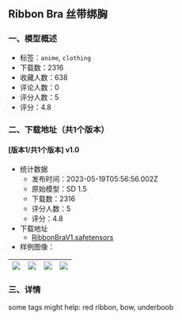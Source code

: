 ## Ribbon Bra 丝带绑胸
### 一、模型概述

- 标签：`anime`, `clothing`
- 下载数：2316
- 收藏人数：638
- 评论人数：0
- 评分人数：5
- 评分：4.8

### 二、下载地址（共1个版本）

#### [版本1/共1个版本] v1.0

- 统计数据
  - 发布时间：2023-05-19T05:56:56.002Z
  - 原始模型：SD 1.5
  - 下载数：2316
  - 评分人数：5
  - 评分：4.8
- 下载地址
  - [RibbonBraV1.safetensors](https://civitai.com/api/download/models/74650)
- 样例图像：

| <img src="https://image.civitai.com/xG1nkqKTMzGDvpLrqFT7WA/30dd0c3a-1428-4424-91ed-2e2bbd08c7ae/width=450/834306.jpeg" /> | <img src="https://image.civitai.com/xG1nkqKTMzGDvpLrqFT7WA/9a2c32e7-b5d4-4b91-bb39-3f2e82f1c5cb/width=450/834305.jpeg" /> | <img src="https://image.civitai.com/xG1nkqKTMzGDvpLrqFT7WA/c83a0b66-8f61-4978-abb5-2a153aa95fb5/width=450/834309.jpeg" /> | <img src="https://image.civitai.com/xG1nkqKTMzGDvpLrqFT7WA/3f38fe75-e51c-4be8-8278-43163bc1ded7/width=450/834308.jpeg" /> |
| ---- | ---- | ---- | ---- |


### 三、详情
<p>some tags might help: red ribbon, bow, underboob</p>